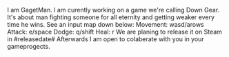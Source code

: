 I am GagetMan. I am curently working on a game we're calling Down Gear. It's about man fighting someone for all eternity and getting weaker every time he wins. 
See an input map down below:
Movement: wasd/arows
Attack: e/space
Dodge: q/shift
Heal: r
We are planing to release it on Steam in #releasedate#
Afterwards I am open to colaberate with you in your gameprogects.
